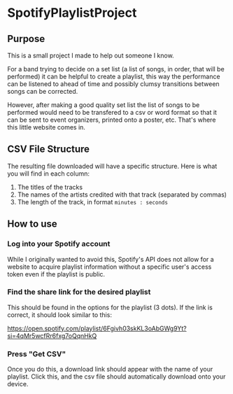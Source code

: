 # SpotifyPlaylistProject

## Purpose

This is a small project I made to help out someone I know. 

For a band trying to decide on a set list (a list of songs, in order, that will be performed) it can be helpful to create a playlist, this way the performance can be listened to ahead of time and possibly clumsy transitions between songs can be corrected.

However, after making a good quality set list the list of songs to be performed would need to be transfered to a csv or word format so that it can be sent to event organizers, printed onto a poster, etc. That's where this little website comes in.

## CSV File Structure

The resulting file downloaded will have a specific structure. Here is what you will find in each column:
1. The titles of the tracks
2. The names of the artists credited with that track (separated by commas)
3. The length of the track, in format `minutes : seconds`

## How to use

### Log into your Spotify account

While I originally wanted to avoid this, Spotify's API does not allow for a website to acquire playlist information without a specific user's access token even if the playlist is public.

### Find the share link for the desired playlist

This should be found in the options for the playlist (3 dots). If the link is correct, it should look similar to this:

https://open.spotify.com/playlist/6Fgivh03skKL3oAbGWg9Yt?si=4qMr5wcfRr6fxg7oQqnHkQ

### Press "Get CSV"

Once you do this, a download link should appear with the name of your playlist. Click this, and the csv file should automatically download onto your device.
